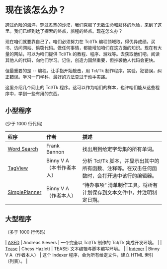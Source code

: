 # 现在该怎么办？


跨过危险的海洋，穿过炙热的沙漠，我们克服了无数生命和肢体的危险，来到了这里。我们已经到达了探索的终点，旅程的终点。现在怎么办？

现在咱们就要靠自己了。咱们必须努力在 Tcl/Tk 编程领域取，得优异成绩。买书、访问网站、偷窃代码。做任何事情，都能增加咱们在这方面的知识。现在有大量的网站，可以为咱们提供 Tcl/Tk 的教程、程序、游戏等。去获取他们吧。阅读其他人的代码，向他们学习。记住，创造力固然重要，但抄袭他人代码会更快。


但最重要的是 -- 编程。让手指开始敲击，用 Tcl/Tk 制作程序。实验，犯错误，纠正错误。学习一门学科，最好的方法莫过于动手实践。


这里介绍几个网上的 Tcl/Tk 程序。这可以作为咱们的样本，也许咱们能从这些程序中，学到一些有用的东西。


## 小型程序

(少于 1000 行代码)


| 程序 | 作者 | 描述 |
| :-- | :-- | :-- |
| [Word Search]() | Frank Bannon | 找出用到给定字母集的所有单词。 |
| [TagView](http://www.bin-co.com/tcl/scripts/tagview/) | Binny V A（本书作者本人） | 分析 Tcl/Tk 脚本，并显示出其中的所有函数、注释等。在双击任何函数时，会打开选中该行的编辑器。 |
| [SimplePlanner](http://www.bin-co.com/tcl/scripts/simple_planner/) | Binny V A（作者本人） | “待办事项” 清单制作工具。将所有计划保存到文本文件中，并注明制定日期。 |


## 大型程序

（多于 1000 行代码）


| [ASED](https://sourceforge.net/projects/ased/) | Andreas Sievers | 一个完全以 Tcl/Tk 制作的 Tcl/Tk 集成开发环境。 |
| [Tease](https://tease.sourceforge.net/) | Chess Hazlett | TEASE: 文本编辑与脚本编写环境。 |
| [Indexer](http://www.bin-co.com/tcl/scripts/indexer/) | Binny V A（作者本人） | 这个 Indexer 程序，会为所有给定文件，建立 HTML 索引（列表）。 |
